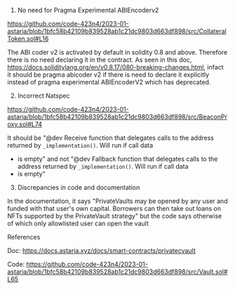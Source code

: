 1.  No need for Pragma Experimental ABIEncoderv2

https://github.com/code-423n4/2023-01-astaria/blob/1bfc58b42109b839528ab1c21dc9803d663df898/src/CollateralToken.sol#L16

The ABI coder v2 is activated by default in solidity 0.8 and above. Therefore there is no need declaring it in the contract. As seen in this doc, https://docs.soliditylang.org/en/v0.8.17/080-breaking-changes.html, infact it should be pragma abicoder v2 if there is need to declare it explicitly instead of pragma experimental ABIEncoderV2 which has deprecated.

2. Incorrect Natspec

https://github.com/code-423n4/2023-01-astaria/blob/1bfc58b42109b839528ab1c21dc9803d663df898/src/BeaconProxy.sol#L74

It should be "@dev Receive function that delegates calls to the address returned by `_implementation()`. Will run if call data
   * is empty" and not "@dev Fallback function that delegates calls to the address returned by `_implementation()`. Will run if call data
   * is empty"

3. Discrepancies in code and documentation

In the documentation, it says "PrivateVaults may be opened by any user and funded with that user's own capital. Borrowers can then take out loans on NFTs supported by the PrivateVault strategy" but the code says otherwise of which only allowlisted user can open the vault

References

Doc:  https://docs.astaria.xyz/docs/smart-contracts/privatecvault

Code:  https://github.com/code-423n4/2023-01-astaria/blob/1bfc58b42109b839528ab1c21dc9803d663df898/src/Vault.sol#L65



